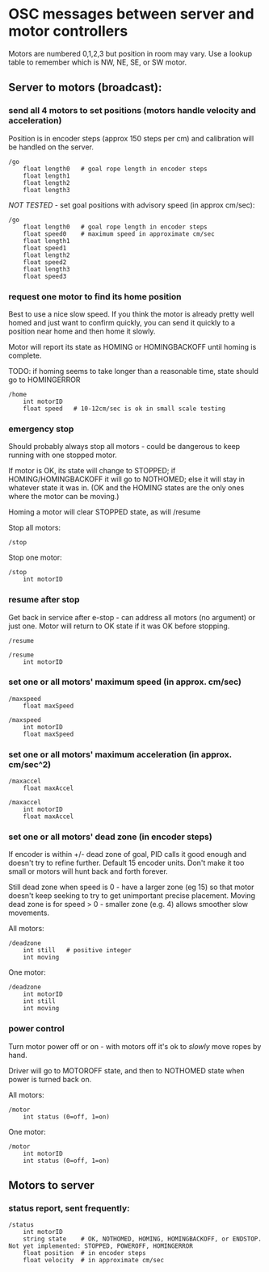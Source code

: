# OSC messages between server and motor controllers

Motors are numbered 0,1,2,3 but position in room may vary. Use a lookup table to remember which is NW, NE, SE, or SW motor.

## Server to motors (broadcast):


### send all 4 motors to set positions (motors handle velocity and acceleration)
Position is in encoder steps (approx 150 steps per cm) and calibration will be handled on the server.
```
/go
	float length0	# goal rope length in encoder steps
	float length1
	float length2
	float length3
```
_NOT TESTED_ - set goal positions with advisory speed (in approx cm/sec):

```
/go
	float length0	# goal rope length in encoder steps
	float speed0	# maximum speed in approximate cm/sec
	float length1
	float speed1
	float length2
	float speed2
	float length3
	float speed3
```

### request one motor to find its home position
Best to use a nice slow speed. If you think the motor is already pretty well homed and just want to confirm quickly, 
you can send it quickly to a position near home and then home it slowly.

Motor will report its state as HOMING or HOMINGBACKOFF until homing is complete.  

TODO: if homing seems to take longer than a reasonable time, state should go to HOMINGERROR

```
/home
	int motorID
	float speed	  # 10-12cm/sec is ok in small scale testing
```


### emergency stop
Should probably always stop all motors - could be dangerous to keep running with one stopped motor.

If motor is OK, its state will change to STOPPED; if HOMING/HOMINGBACKOFF it will go to NOTHOMED; else it will stay in whatever state it was in. (OK and the HOMING states are the only ones where the motor can be moving.)

Homing a motor will clear STOPPED state, as will /resume

Stop all motors:
```
/stop
```

Stop one motor:
```
/stop
	int motorID
```

### resume after stop
Get back in service after e-stop - can address all motors (no argument) or just one. Motor will return to OK state if it was OK before stopping.
```
/resume

/resume
	int motorID
```


### set one or all motors' maximum speed (in approx. cm/sec)
```
/maxspeed
	float maxSpeed
	
/maxspeed
	int motorID
	float maxSpeed
```

### set one or all motors' maximum acceleration (in approx. cm/sec^2)
```
/maxaccel
	float maxAccel
	
/maxaccel
	int motorID
	float maxAccel
```

### set one or all motors' dead zone (in encoder steps)
If encoder is within +/- dead zone of goal, PID calls it good enough and doesn't try to refine further. Default 15 encoder units. Don't make it too small or motors will hunt back and forth forever.

Still dead zone when speed is 0 - have a larger zone (eg 15) so that motor doesn't keep seeking to try to get unimportant precise placement.
Moving dead zone is for speed > 0 - smaller zone (e.g. 4) allows smoother slow movements.

All motors:
```
/deadzone
	int still	# positive integer 
	int moving
```

One motor:
```
/deadzone
	int motorID
	int still
	int moving
```


### power control 
Turn motor power off or on - with motors off it's ok to _slowly_ move ropes by hand.

Driver will go to MOTOROFF state, and then to NOTHOMED state when power is turned back on.

All motors:
```
/motor
	int status (0=off, 1=on)
```

One motor:
```
/motor
	int motorID
	int status (0=off, 1=on)
```


## Motors to server

### status report, sent frequently:
```
/status
	int motorID
	string state	# OK, NOTHOMED, HOMING, HOMINGBACKOFF, or ENDSTOP. Not yet implemented: STOPPED, POWEROFF, HOMINGERROR
	float position	# in encoder steps
	float velocity	# in approximate cm/sec
	

	
	